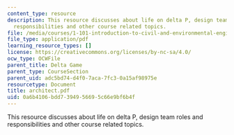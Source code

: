 ```yaml
---
content_type: resource
description: This resource discusses about life on delta P, design team roles and
  responsibilities and other course related topics.
file: /media/courses/1-101-introduction-to-civil-and-environmental-engineering-design-i-fall-2006/0a6b4106bdd7394956695c66e9bf6b4f_architect.pdf
file_type: application/pdf
learning_resource_types: []
license: https://creativecommons.org/licenses/by-nc-sa/4.0/
ocw_type: OCWFile
parent_title: Delta Game
parent_type: CourseSection
parent_uid: adc5bd74-d4f0-7aca-7fc3-0a15af98975e
resourcetype: Document
title: architect.pdf
uid: 0a6b4106-bdd7-3949-5669-5c66e9bf6b4f
---
```

This resource discusses about life on delta P, design team roles and responsibilities and other course related topics.